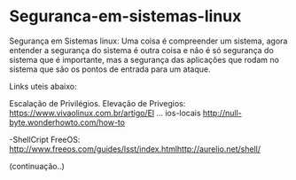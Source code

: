 # Seguranca-em-sistemas-linux

Segurança em Sistemas linux: Uma coisa é compreender um sistema, agora entender a segurança do sistema é outra coisa e não é só segurança do sistema que é importante, mas a segurança das aplicações que rodam no sistema que são os pontos de entrada para um ataque.

Links uteis abaixo:

Escalação de Privilégios. Elevação de Privegios: https://www.vivaolinux.com.br/artigo/El ... ios-locais http://null-byte.wonderhowto.com/how-to

-ShellCript FreeOS: http://www.freeos.com/guides/lsst/index.htmlhttp://aurelio.net/shell/


(continuação..)


